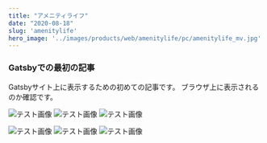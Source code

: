 ```yaml
---
title: "アメニティライフ"
date: "2020-08-18"
slug: 'amenitylife'
hero_image: '../images/products/web/amenitylife/pc/amenitylife_mv.jpg'
---
```


### Gatsbyでの最初の記事

Gatsbyサイト上に表示するための初めての記事です。
ブラウザ上に表示されるのか確認です。

![テスト画像](../images/products/web/amenitylife/pc/amenitylife_index.jpg)
![テスト画像](../images/products/web/amenitylife/pc/amenitylife_02.jpg)
![テスト画像](../images/products/web/amenitylife/pc/amenitylife_03.jpg)

![テスト画像](../images/products/web/amenitylife/sp/amenity_02-sp@2x.png)
![テスト画像](../images/products/web/amenitylife/sp/amenity_03-sp@2x.png)
![テスト画像](../images/products/web/amenitylife/sp/amenity_index-sp@2x.png)
